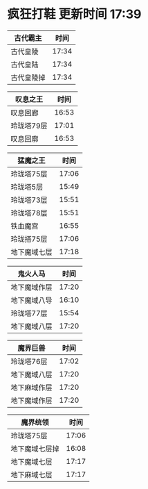 # 疯狂打鞋 更新时间 17:39

| 古代霸主   | 时间    |
|--------|-------|
| 古代皇陵 | 17:34 |
| 古代皇陆 | 17:34 |
| 古代皇陵掉 | 17:34 |

| 叹息之王   | 时间    |
|--------|-------|
| 叹息回廊 | 16:53 |
| 玲珑塔79层 | 17:01 |
| 叹息回廓 | 16:53 |

| 猛魔之王   | 时间    |
|--------|-------|
| 玲珑塔75层 | 17:06 |
| 玲珑塔5层 | 15:49 |
| 玲珑塔73层 | 15:51 |
| 玲珑塔78层 | 15:51 |
| 铁血魔宫 | 16:55 |
| 玲珑搭75层 | 17:06 |
| 地下魔域七层 | 17:18 |

| 鬼火人马   | 时间    |
|--------|-------|
| 地下魔域作层 | 17:20 |
| 地下魔域八导 | 16:10 |
| 玲珑塔77层 | 15:54 |
| 地下魔域八层 | 17:20 |

| 魔界巨兽   | 时间    |
|--------|-------|
| 玲珑塔76层 | 17:02 |
| 地下魔域八层 | 17:20 |
| 地下麻域作层 | 17:20 |
| 地下魔域作层 | 17:20 |

| 魔界统领   | 时间    |
|--------|-------|
| 玲珑塔75层 | 17:06 |
| 地下魔域七层掉 | 16:08 |
| 地下魔域七层 | 17:17 |
| 地下麻域七层 | 17:17 |